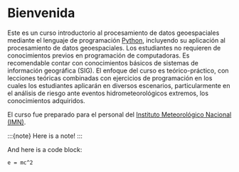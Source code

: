 # Bienvenida

Este es un curso introductorio al procesamiento de datos geoespaciales mediante el lenguaje de programación [Python](https://www.python.org/), incluyendo su aplicación al procesamiento de datos geoespaciales. Los estudiantes no requieren de conocimientos previos en programación de computadoras. Es recomendable contar con conocimientos básicos de sistemas de información geográfica (SIG). El enfoque del curso es teórico-práctico, con lecciones teóricas combinadas con ejercicios de programación en los cuales los estudiantes aplicarán en diversos escenarios, particularmente en el análisis de riesgo ante eventos hidrometeorológicos extremos, los conocimientos adquiridos.

El curso fue preparado para el personal del [Instituto Meteorológico Nacional (IMN)](https://www.imn.ac.cr/).

:::{note}
Here is a note!
:::

And here is a code block:

```
e = mc^2
```
